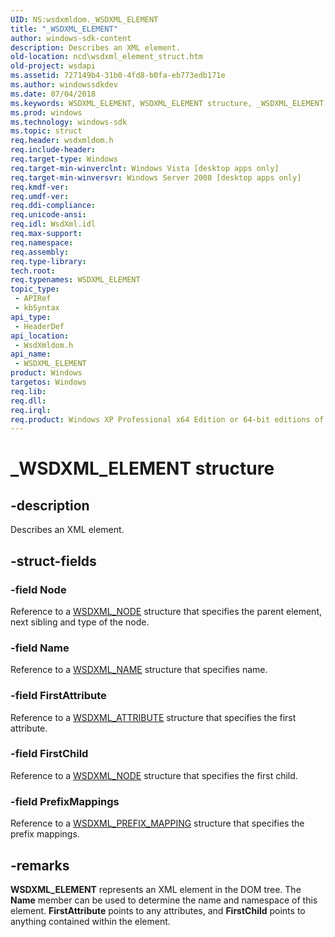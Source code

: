 ```yaml
---
UID: NS:wsdxmldom._WSDXML_ELEMENT
title: "_WSDXML_ELEMENT"
author: windows-sdk-content
description: Describes an XML element.
old-location: ncd\wsdxml_element_struct.htm
old-project: wsdapi
ms.assetid: 727149b4-31b0-4fd8-b0fa-eb773edb171e
ms.author: windowssdkdev
ms.date: 07/04/2018
ms.keywords: WSDXML_ELEMENT, WSDXML_ELEMENT structure, _WSDXML_ELEMENT, ncd.wsdxml_element_struct, wsdxmldom/WSDXML_ELEMENT
ms.prod: windows
ms.technology: windows-sdk
ms.topic: struct
req.header: wsdxmldom.h
req.include-header: 
req.target-type: Windows
req.target-min-winverclnt: Windows Vista [desktop apps only]
req.target-min-winversvr: Windows Server 2008 [desktop apps only]
req.kmdf-ver: 
req.umdf-ver: 
req.ddi-compliance: 
req.unicode-ansi: 
req.idl: WsdXml.idl
req.max-support: 
req.namespace: 
req.assembly: 
req.type-library: 
tech.root: 
req.typenames: WSDXML_ELEMENT
topic_type:
 - APIRef
 - kbSyntax
api_type:
 - HeaderDef
api_location:
 - WsdXmldom.h
api_name:
 - WSDXML_ELEMENT
product: Windows
targetos: Windows
req.lib: 
req.dll: 
req.irql: 
req.product: Windows XP Professional x64 Edition or 64-bit editions of     Windows Server 2003
---
```


# _WSDXML_ELEMENT structure


## -description


Describes an XML element.


## -struct-fields




### -field Node

Reference to a <a href="https://msdn.microsoft.com/10c918b2-a7b9-4ebb-a884-64877bebb973">WSDXML_NODE</a> structure that specifies the parent element, next sibling and type of the node. 



### -field Name

Reference to a <a href="https://msdn.microsoft.com/9dce71d2-700c-4f86-9308-dee6a69010bb">WSDXML_NAME</a> structure that specifies name. 



### -field FirstAttribute

Reference to a <a href="https://msdn.microsoft.com/2697d30d-17c7-417d-a02b-c4427987ec4b">WSDXML_ATTRIBUTE</a> structure that specifies the first attribute. 



### -field FirstChild

Reference to a <a href="https://msdn.microsoft.com/10c918b2-a7b9-4ebb-a884-64877bebb973">WSDXML_NODE</a> structure that specifies the first child. 



### -field PrefixMappings

Reference to a <a href="https://msdn.microsoft.com/d49a155a-a71b-4038-86a8-eb398db64e72">WSDXML_PREFIX_MAPPING</a> structure that specifies the prefix mappings. 



## -remarks



<b>WSDXML_ELEMENT</b> represents an XML element in the DOM tree. The <b>Name</b> member can be used to determine the name and namespace of this element. <b>FirstAttribute</b> points to any attributes, and <b>FirstChild</b> points to anything contained within the element. 



